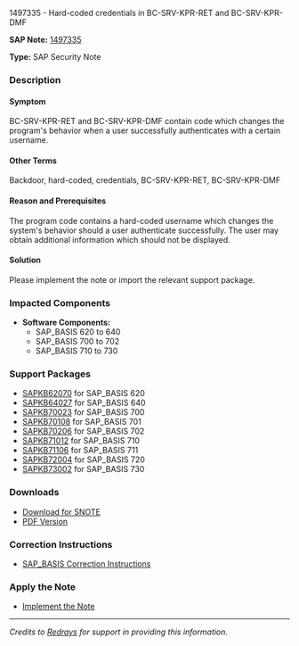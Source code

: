 1497335 - Hard-coded credentials in BC-SRV-KPR-RET and BC-SRV-KPR-DMF

**SAP Note:** [1497335](https://me.sap.com/notes/0001497335)

**Type:** SAP Security Note

### Description

#### Symptom
BC-SRV-KPR-RET and BC-SRV-KPR-DMF contain code which changes the program's behavior when a user successfully authenticates with a certain username.

#### Other Terms
Backdoor, hard-coded, credentials, BC-SRV-KPR-RET, BC-SRV-KPR-DMF

#### Reason and Prerequisites
The program code contains a hard-coded username which changes the system's behavior should a user authenticate successfully. The user may obtain additional information which should not be displayed.

#### Solution
Please implement the note or import the relevant support package.

### Impacted Components

- **Software Components:**
  - SAP_BASIS 620 to 640
  - SAP_BASIS 700 to 702
  - SAP_BASIS 710 to 730

### Support Packages

- [SAPKB62070](https://me.sap.com/supportpackage/SAPKB62070) for SAP_BASIS 620
- [SAPKB64027](https://me.sap.com/supportpackage/SAPKB64027) for SAP_BASIS 640
- [SAPKB70023](https://me.sap.com/supportpackage/SAPKB70023) for SAP_BASIS 700
- [SAPKB70108](https://me.sap.com/supportpackage/SAPKB70108) for SAP_BASIS 701
- [SAPKB70206](https://me.sap.com/supportpackage/SAPKB70206) for SAP_BASIS 702
- [SAPKB71012](https://me.sap.com/supportpackage/SAPKB71012) for SAP_BASIS 710
- [SAPKB71106](https://me.sap.com/supportpackage/SAPKB71106) for SAP_BASIS 711
- [SAPKB72004](https://me.sap.com/supportpackage/SAPKB72004) for SAP_BASIS 720
- [SAPKB73002](https://me.sap.com/supportpackage/SAPKB73002) for SAP_BASIS 730

### Downloads

- [Download for SNOTE](https://notesdownloads.sap.com/note/0040000008862662017)
- [PDF Version](https://userapps.support.sap.com/sap/support/sfm/notes/print/0001497335?language=en-US&token=2C432C28F8E6D6CB23F1F6F45F9D969B)

### Correction Instructions

- [SAP_BASIS Correction Instructions](https://me.sap.com/corrins/0001497335/41)

### Apply the Note

- [Implement the Note](https://me.sap.com/notes/0001497335)

---
*Credits to [Redrays](https://redrays.io) for support in providing this information.*